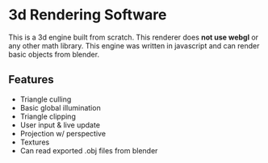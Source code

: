 # 3d Rendering Software
This is a 3d engine built from scratch. This renderer does **not use webgl** or any other math library. This engine was written in javascript and can render basic objects from blender.

## Features
- Triangle culling
- Basic global illumination
- Triangle clipping
- User input & live update
- Projection w/ perspective
- Textures
- Can read exported .obj files from blender